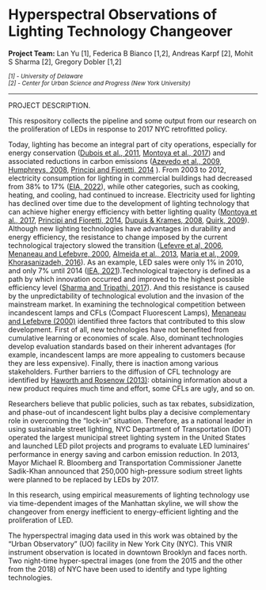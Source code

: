 # Hyperspectral Observations of Lighting Technology Changeover

**Project Team:** Lan Yu [1], Federica B Bianco [1,2], Andreas Karpf [2], Mohit S Sharma [2], Gregory Dobler [1,2]

<i>
  <small>[1] - University of Delaware</small>
<br>
  <small>[2] - Center for Urban Science and Progress (New York University)</small>
</i>

---

PROJECT DESCRIPTION.

This respository collects the pipeline and some output from our research on the proliferation of LEDs in response to 2017 NYC retrofitted policy. 


Today, lighting has become an integral part of city operations, especially for energy conservation ([Dubois et al., 2011](https://www.sciencedirect.com/science/article/pii/S0378778811002933?casa_token=91IH26yCMqQAAAAA:JlWBUqcO775K1m91zBknN_UKtE3K-8RoGtB1I7QZtQ62QdxUMHJ68lrNXe-2_fkh-h9ryjWbkQ), [Montoya et al., 2017](https://www.sciencedirect.com/science/article/pii/S0378778816314967?casa_token=LRgEMMcaLEUAAAAA:pcb7VNp0k7m4qJiNSvEipMCm9IYMbKaQGdfQmG2El-N6tx_qvjz78TnvTuRCh6i80_EDh360dA)) and associated reductions in carbon emissions ([Azevedo et al., 2009](https://ieeexplore.ieee.org/abstract/document/4804756/), [Humphreys, 2008](https://www.cambridge.org/core/journals/mrs-bulletin/article/solidstate-lighting/7FE266662925E382E933DF0616929C77), [Principi and Fioretti, 2014](https://www.sciencedirect.com/science/article/pii/S0959652614007392?casa_token=rs0lkpO2g2AAAAAA:C7IIuJUz25KiAvQw_UFhOVgclnAFtPUuzYza0aq1ufCuA99owofZDoApjbXEepq5KFQRb266ag) ). From 2003 to 2012, electricity consumption for lighting in commercial buildings had decreased from 38% to 17% ([EIA, 2022](https://www.eia.gov/energyexplained/electricity/use-of-electricity.php)), while other categories, such as cooking, heating, and cooling, had continued to increase. Electricity used for lighting has declined over time due to the development of lighting technology that can achieve higher energy efficiency with better lighting quality ([Montoya et al., 2017](https://www.sciencedirect.com/science/article/pii/S0378778816314967?casa_token=LRgEMMcaLEUAAAAA:pcb7VNp0k7m4qJiNSvEipMCm9IYMbKaQGdfQmG2El-N6tx_qvjz78TnvTuRCh6i80_EDh360dA), [Principi and Fioretti, 2014](https://www.sciencedirect.com/science/article/pii/S0959652614007392?casa_token=rs0lkpO2g2AAAAAA:C7IIuJUz25KiAvQw_UFhOVgclnAFtPUuzYza0aq1ufCuA99owofZDoApjbXEepq5KFQRb266ag), [Dupuis & Krames, 2008](https://ieeexplore.ieee.org/abstract/document/4542883), [Quirk, 2009](https://nature.berkeley.edu/classes/es196/projects/2009final/QuirkI_2009.pdf)). Although new lighting technologies have advantages in durability and energy efficiency, the resistance to change imposed by the current technological trajectory slowed the transition ([Lefevre et al, 2006](https://www.oecd.org/env/cc/37671771.pdf), [Menaneau and Lefebvre, 2000](https://www.sciencedirect.com/science/article/pii/S0048733399000384), [Almeida et al., 2013](https://www02.core.ac.uk/download/pdf/38627595.pdf), [Maria et al., 2009](https://onlinelibrary.wiley.com/doi/full/10.1111/j.1467-9485.2009.00506.x), [Khorasanizadeh, 2016](https://www.sciencedirect.com/science/article/pii/S0959652616305340?casa_token=WUi6sf_YJ6wAAAAA:yO-kfIDGQjPgPeVamoBOzPlzTFDVL-sAoUwQYvGyrQcWwGeZXWb8maeEiZyhT7hk6zmvZaC73Q)). As an example, LED sales were only 1% in 2010, and only 7% until 2014 ([IEA, 2021](https://www.iea.org/reports/lighting)).Technological trajectory is defined as a path by which innovation occurred and improved to the highest possible efficiency level ([Sharma and Tripathi, 2017](https://www.sciencedirect.com/topics/social-sciences/technological-trajectory#:~:text=Technological%20trajectories%20can%20be%20defined,and%20economic%20factors%20%5B17%5D.)). And this resistance is caused by the unpredictability of technological evolution and the invasion of the mainstream market. In examining the technological competition between incandescent lamps and CFLs (Compact Fluorescent Lamps), [Menaneau and Lefebvre (2000)](https://www.sciencedirect.com/science/article/pii/S0048733399000384) identified three factors that contributed to this slow development. First of all, new technologies have not benefited from cumulative learning or economies of scale. Also, dominant technologies develop evaluation standards based on their inherent advantages (for example, incandescent lamps are more appealing to customers because they are less expensive). Finally, there is inaction among various stakeholders. Further barriers to the diffusion of CFL technology are identified by [Haworth and Rosenow (2013)](https://www.sciencedirect.com/science/article/pii/S0301421513011907): obtaining information about a new product requires much time and effort, some CFLs are ugly, and so on. 

Researchers believe that public policies, such as tax rebates, subsidization, and phase-out of incandescent light bulbs play a decisive complementary role in overcoming the “lock-in” situation. Therefore, as a national leader in using sustainable street lighting, NYC Department of Transportation (DOT) operated the largest municipal street lighting system in the United States and launched LED pilot projects and programs to evaluate LED luminaires’ performance in energy saving and carbon emission reduction. In 2013, Mayor Michael R. Bloomberg and Transportation Commissioner Janette Sadik-Khan announced that 250,000 high-pressure sodium street lights were planned to be replaced by LEDs by 2017. 


In this research, using empirical measurements of lighting technology use via time-dependent images of the Manhattan skyline, we will show the changeover from energy inefficient to energy-efficient lighting and the proliferation of LED.


The hyperspectral imaging data used in this work was obtained by the “Urban
Observatory” (UO) facility in New York City (NYC). This VNIR instrument
observation is located in downtown Brooklyn and faces north. Two night-time hyper-spectral images (one from the 2015 and the other from the 2018) of NYC have been used to identify and type lighting technologies. 

